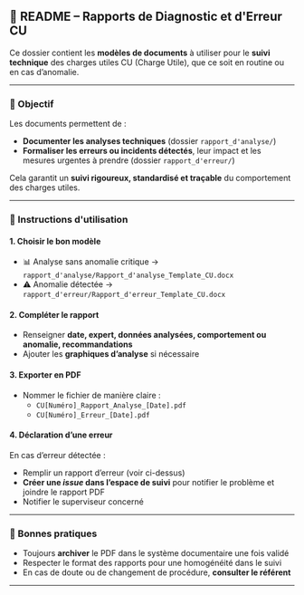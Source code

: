 ## 📁 README – Rapports de Diagnostic et d'Erreur CU

Ce dossier contient les **modèles de documents** à utiliser pour le **suivi technique** des charges utiles CU (Charge Utile), que ce soit en routine ou en cas d’anomalie.

---

### 📌 Objectif

Les documents permettent de :
- **Documenter les analyses techniques** (dossier `rapport_d'analyse/`)
- **Formaliser les erreurs ou incidents détectés**, leur impact et les mesures urgentes à prendre (dossier `rapport_d'erreur/`)

Cela garantit un **suivi rigoureux, standardisé et traçable** du comportement des charges utiles.

---

### 📝 Instructions d'utilisation

#### 1. Choisir le bon modèle
- 📊 Analyse sans anomalie critique → `rapport_d'analyse/Rapport_d'analyse_Template_CU.docx`
- ⚠️ Anomalie détectée → `rapport_d'erreur/Rapport_d'erreur_Template_CU.docx`

#### 2. Compléter le rapport
- Renseigner **date, expert, données analysées, comportement ou anomalie, recommandations**
- Ajouter les **graphiques d’analyse** si nécessaire

#### 3. Exporter en PDF
- Nommer le fichier de manière claire :
  - `CU[Numéro]_Rapport_Analyse_[Date].pdf`
  - `CU[Numéro]_Erreur_[Date].pdf`

#### 4. Déclaration d’une erreur
En cas d’erreur détectée :
- Remplir un rapport d’erreur (voir ci-dessus)
- **Créer une *issue* dans l’espace de suivi** pour notifier le problème et joindre le rapport PDF
- Notifier le superviseur concerné

---

### 📣 Bonnes pratiques

- Toujours **archiver** le PDF dans le système documentaire une fois validé
- Respecter le format des rapports pour une homogénéité dans le suivi
- En cas de doute ou de changement de procédure, **consulter le référent**

---

